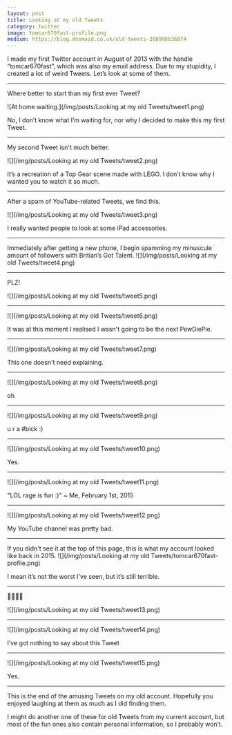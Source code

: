 ```yaml
---
layout: post
title: Looking at my old Tweets
category: twitter
image: tomcar670fast-profile.png
medium: https://blog.dnomaid.co.uk/old-tweets-38899bb368f4
---
```


I made my first Twitter account in August of 2013 with the handle “tomcar670fast”, which was also my email address. Due to my stupidity, I created a lot of weird Tweets. Let’s look at some of them.

---

Where better to start than my first ever Tweet?

![At home waiting.](/img/posts/Looking at my old Tweets/tweet1.png)

No, I don’t know what I’m waiting for, nor why I decided to make this my first Tweet.


---

My second Tweet isn't much better.

![](/img/posts/Looking at my old Tweets/tweet2.png)

It’s a recreation of a Top Gear scene made with LEGO. I don’t know why I wanted you to watch it so much.

---

After a spam of YouTube-related Tweets, we find this.

![](/img/posts/Looking at my old Tweets/tweet3.png)

I really wanted people to look at some iPad accessories.

---

Immediately after getting a new phone, I begin spamming my minuscule amount of followers with Britian’s Got Talent.
![](/img/posts/Looking at my old Tweets/tweet4.png)

---

PLZ!

![](/img/posts/Looking at my old Tweets/tweet5.png)

---

![](/img/posts/Looking at my old Tweets/tweet6.png)


It was at this moment I realised I wasn't going to be the next PewDiePie.

---

![](/img/posts/Looking at my old Tweets/tweet7.png)

This one doesn't need explaining.

---

![](/img/posts/Looking at my old Tweets/tweet8.png)

oh

---

![](/img/posts/Looking at my old Tweets/tweet9.png)

u r a #bick :)

---

![](/img/posts/Looking at my old Tweets/tweet10.png)

Yes.

---

![](/img/posts/Looking at my old Tweets/tweet11.png)

"LOL rage is fun :)"
~ Me, February 1st, 2015

---

![](/img/posts/Looking at my old Tweets/tweet12.png)


My YouTube channel was pretty bad.

---

If you didn't see it at the top of this page, this is what my account looked like back in 2015.
![](/img/posts/Looking at my old Tweets/tomcar670fast-profile.png)

I mean it’s not the worst I’ve seen, but it’s still terrible.


---

😬😡😠😱

![](/img/posts/Looking at my old Tweets/tweet13.png)

---

![](/img/posts/Looking at my old Tweets/tweet14.png)


I’ve got nothing to say about this Tweet


---

![](/img/posts/Looking at my old Tweets/tweet15.png)

Yes.

---

This is the end of the amusing Tweets on my old account. Hopefully you enjoyed laughing at them as much as I did finding them.

I might do another one of these for old Tweets from my current account, but most of the fun ones also contain personal information, so I probably won’t.
